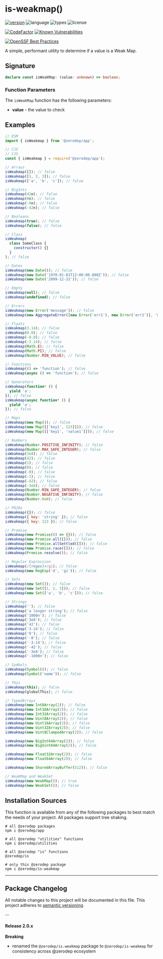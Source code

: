 # is-weakmap()

[![version](https://img.shields.io/npm/v/@zerodep/is-weakmap?style=flat-square&color=blue)](https://www.npmjs.com/package/@zerodep/is-weakmap)
![language](https://img.shields.io/badge/typescript-100%25-blue?style=flat-square)
![types](https://img.shields.io/badge/types-included-blue?style=flat-square)
![license](https://img.shields.io/github/license/cdepage/zerodep?color=blue&style=flat-square)

[![CodeFactor](https://www.codefactor.io/repository/github/cdepage/zerodep/badge)](https://www.codefactor.io/repository/github/cdepage/zerodep)
[![Known Vulnerabilities](https://snyk.io/test/github/cdepage/zerodep/badge.svg)](https://snyk.io/test/github/cdepage/zerodep)

[![OpenSSF Best Practices](https://www.bestpractices.dev/projects/9225/badge)](https://www.bestpractices.dev/projects/9225)

A simple, performant utility to determine if a value is a Weak Map.

## Signature

```typescript
declare const isWeakMap: (value: unknown) => boolean;
```

### Function Parameters

The `isWeakMap` function has the following parameters:

- **value** - the value to check

## Examples

```javascript
// ESM
import { isWeakmap } from '@zerodep/app';

// CJS
// CJS
const { isWeakmap } = require('@zerodep/app');
```

```javascript
// Arrays
isWeakmap([]); // false
isWeakmap([1, 2, 3]); // false
isWeakmap(['a', 'b', 'c']); // false

// BigInts
isWeakmap(42n); // false
isWeakmap(0n); // false
isWeakmap(-0n); // false
isWeakmap(-42n); // false

// Booleans
isWeakmap(true); // false
isWeakmap(false); // false

// Class
isWeakmap(
  class SomeClass {
    constructor() {}
  }
); // false

// Dates
isWeakmap(new Date()); // false
isWeakmap(new Date('1970-01-01T12:00:00.000Z')); // false
isWeakmap(new Date('2099-12-31')); // false

// Empty
isWeakmap(null); // false
isWeakmap(undefined); // false

// Errors
isWeakmap(new Error('message')); // false
isWeakmap(new AggregateError([new Error('err1'), new Error('err2')], 'message')); // false

// Floats
isWeakmap(3.14); // false
isWeakmap(0.0); // false
isWeakmap(-0.0); // false
isWeakmap(-3.14); // false
isWeakmap(Math.E); // false
isWeakmap(Math.PI); // false
isWeakmap(Number.MIN_VALUE); // false

// Functions
isWeakmap(() => 'function'); // false
isWeakmap(async () => 'function'); // false

// Generators
isWeakmap(function* () {
  yield 'a';
}); // false
isWeakmap(async function* () {
  yield 'a';
}); // false

// Maps
isWeakmap(new Map()); // false
isWeakmap(new Map([['key1', 123]])); // false
isWeakmap(new Map([['key1', 'value1']])); // false

// Numbers
isWeakmap(Number.POSITIVE_INFINITY); // false
isWeakmap(Number.MAX_SAFE_INTEGER); // false
isWeakmap(3e8); // false
isWeakmap(42); // false
isWeakmap(1); // false
isWeakmap(0); // false
isWeakmap(-0); // false
isWeakmap(-1); // false
isWeakmap(-42); // false
isWeakmap(-3e8); // false
isWeakmap(Number.MIN_SAFE_INTEGER); // false
isWeakmap(Number.NEGATIVE_INFINITY); // false
isWeakmap(Number.NaN); // false

// POJOs
isWeakmap({}); // false
isWeakmap({ key: 'string' }); // false
isWeakmap({ key: 123 }); // false

// Promise
isWeakmap(new Promise(() => {})); // false
isWeakmap(new Promise.all([])); // false
isWeakmap(new Promise.allSettled([])); // false
isWeakmap(new Promise.race([])); // false
isWeakmap(Promise.resolve()); // false

// Regular Expression
isWeakmap(/[regex]+/gi); // false
isWeakmap(new RegExp('d', 'gi')); // false

// Sets
isWeakmap(new Set()); // false
isWeakmap(new Set([1, 2, 3])); // false
isWeakmap(new Set(['a', 'b', 'c'])); // false

// Strings
isWeakmap(''); // false
isWeakmap('a longer string'); // false
isWeakmap('1000n'); // false
isWeakmap('3e8'); // false
isWeakmap('42'); // false
isWeakmap('3.14'); // false
isWeakmap('0'); // false
isWeakmap('-0'); // false
isWeakmap('-3.14'); // false
isWeakmap('-42'); // false
isWeakmap('-3e8'); // false
isWeakmap('-1000n'); // false

// Symbols
isWeakmap(Symbol()); // false
isWeakmap(Symbol('name')); // false

// This
isWeakmap(this); // false
isWeakmap(globalThis); // false

// TypedArrays
isWeakmap(new Int8Array(2)); // false
isWeakmap(new Int16Array(2)); // false
isWeakmap(new Int32Array(2)); // false
isWeakmap(new Uint8Array(2)); // false
isWeakmap(new Uint16Array(2)); // false
isWeakmap(new Uint32Array(2)); // false
isWeakmap(new Uint8ClampedArray(2)); // false

isWeakmap(new BigInt64Array(2)); // false
isWeakmap(new BigUint64Array(2)); // false

isWeakmap(new Float32Array(2)); // false
isWeakmap(new Float64Array(2)); // false

isWeakmap(new SharedArrayBuffer(512)); // false

// WeakMap and WeakSet
isWeakmap(new WeakMap()); // true
isWeakmap(new WeakSet()); // false
```

## Installation Sources

This function is available from any of the following packages to best match the needs of your project. All packages support tree shaking.

```shell
# all @zerodep packages
npm i @zerodep/app

# all @zerodep "utilities" functions
npm i @zerodep/utilities

# all @zerodep "is" functions
@zerodep/is

# only this @zerodep package
npm i @zerodep/is-weakmap
```

---

## Package Changelog

All notable changes to this project will be documented in this file. This project adheres to [semantic versioning](https://semver.org/spec/v2.0.0.html).

--

#### Release 2.0.x

**Breaking**

- renamed the `@zerodep/is.weakmap` package to `@zerodep/is-weakmap` for consistency across @zerodep ecosystem
